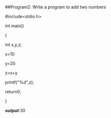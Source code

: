 ##Program2: Write a program to add two numbers

#include<stdio.h>

int main()

{

int x,y,z;

x=10

y=20

z=x+y

printf("%d",z);

return0;

}

***output***:30
